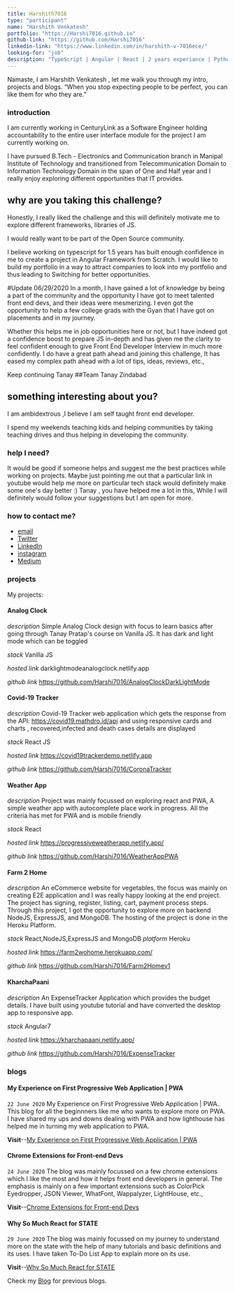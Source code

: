 ```yaml
---
title: Harshith7016
type: "participant"
name: "Harshith Venkatesh"
portfolio: "https://Harshi7016.github.io"
github-link: "https://github.com/Harshi7016"
linkedin-link: "https://www.linkedin.com/in/harshith-v-7016ece/"
looking-for: "job"
description: "TypeScript | Angular | React | 2 years experiance | Python | Java | NodeJS | Exploring Opportunities"
---
```


Namaste, I am Harshith Venkatesh , let me walk you through my intro, projects and blogs.
“When you stop expecting people to be perfect, you can like them for who they are.”

### introduction

I am currently working in CenturyLink as a Software Engineer holding accountability to the entire user interface module for the project I am currently working on.

I have pursued B.Tech - Electronics and Communication branch in Manipal Institute of Technology and transitioned from Telecommunication Domain to Information Technology Domain in the span of One and Half year and I really enjoy exploring different opportunities that IT provides.

## why are you taking this challenge?

Honestly, I really liked the challenge and this will definitely motivate me to explore different frameworks, libraries of JS.

I would really want to be part of the Open Source community.

I believe working on typescript for 1.5 years has built enough confidence in me to create a project in Angular Framework from Scratch. I would like to build my portfolio in a way to attract companies to look into my portfolio and thus leading to Switching for better opportunities.

#Update 06/29/2020
In a month, I have gained a lot of knowledge by being a part of the community and the opportunity I have got to meet talented front end devs, and their ideas were mesmerizing. I even got the opportunity to help a few college grads with the Gyan that I have got on placements and in my journey.

Whether this helps me in job opportunities here or not, but I have indeed got a confidence boost to prepare JS in-depth and has given me the clarity to feel confident enough to give Front End Developer Interview in much more confidently.
I do have a great path ahead and joining this challenge, It has eased my complex path ahead with a lot of tips, ideas, reviews, etc.,

Keep continuing Tanay ##Team Tanay Zindabad

## something interesting about you?

I am ambidextrous ,I believe I am self taught front end developer.

I spend my weekends teaching kids and helping communities by taking teaching drives and thus helping in developing the community.

### help I need?

It would be good if someone helps and suggest me the best practices while working on projects.
Maybe just pointing me out that a particular link in youtube would help me more on particular tech stack would definitely make some one's day better :)
Tanay , you have helped me a lot in this, While I will definitely would follow your suggestions but I am open for more.

### how to contact me?

- [email](harshithece7016@gmail.com)
- [Twitter](https://twitter.com/HarshithVenkat9)
- [LinkedIn](https://www.linkedin.com/in/harshith-v-7016ece/)
- [instagram](http://instagram.com/harshith_bing/)
- [Medium](https://medium.com/@harshithece7016)

### projects

My projects:

#### Analog Clock

_description_ Simple Analog Clock design with focus to learn basics after going through Tanay Pratap's course on Vanilla JS. It has dark and light mode which can be toggled

_stack_ Vanilla JS

_hosted link_ darklightmodeanalogclock.netlify.app

_github link_ https://github.com/Harshi7016/AnalogClockDarkLightMode

#### Covid-19 Tracker

_description_ Covid-19 Tracker web application which gets the response from the API: https://covid19.mathdro.id/api and using responsive cards and charts , recovered,infected and death cases details are displayed

_stack_ React JS

_hosted link_ https://covid19trackerdemo.netlify.app

_github link_ https://github.com/Harshi7016/CoronaTracker

#### Weather App

_description_ Project was mainly focussed on exploring react and PWA, A simple weather app with autocomplete place work in progress. All the criteria has met for PWA and is mobile friendly

_stack_ React

_hosted link_ https://progressiveweatherapp.netlify.app/

_github link_ https://github.com/Harshi7016/WeatherAppPWA

#### Farm 2 Home

_description_ An eCommerce website for vegetables, the focus was mainly on creating E2E application and I was really happy looking at the end project. The project has signing, register, listing, cart, payment process steps. Through this project, I got the opportunity to explore more on backend NodeJS, ExpressJS, and MongoDB. The hosting of the project is done in the Heroku Platform.

_stack_ React,NodeJS,ExpressJS and MongoDB
_platform_ Heroku

_hosted link_ https://farm2wohome.herokuapp.com/

_github link_ https://github.com/Harshi7016/Farm2Homev1

#### KharchaPaani

_description_ An ExpenseTracker Application which provides the budget details.
I have built using youtube tutorial and have converted the desktop app to responsive app.

_stack_ Angular7

_hosted link_ https://kharchapaani.netlify.app/

_github link_ https://github.com/Harshi7016/ExpenseTracker

### blogs

#### **My Experience on First Progressive Web Application | PWA**

`22 June 2020`
My Experience on First Progressive Web Application | PWA.. This blog for all the beginnners like me who wants to explore more on PWA. I have shared my ups and downs dealing with PWA and how lighthouse has helped me in turning my web application to PWA.

**Visit**--[My Experience on First Progressive Web Application | PWA](https://medium.com/@harshithece7016/my-experience-on-first-progressive-web-application-cb5600556fa7)

#### **Chrome Extensions for Front-end Devs**

`24 June 2020`
The blog was mainly focussed on a few chrome extensions which I like the most and how it helps front end developers in general. The emphasis is mainly on a few important extensions such as ColorPick Eyedropper, JSON Viewer, WhatFont, Wappalyzer, LightHouse, etc.,

**Visit**--[Chrome Extensions for Front-end Devs](https://medium.com/@harshithece7016/chrome-extensions-for-front-end-devs-63f8a1b7a8a9)

#### **Why So Much React for STATE**

`29 June 2020`
The blog was mainly focussed on my journey to understand more on the state with the help of many tutorials and basic definitions and its uses. I have taken To-Do List App to explain more on its use.

**Visit**--[Why So Much React for STATE](https://medium.com/@harshithece7016/why-so-much-react-for-state-90eb77be6730)

Check my [Blog](https://harshith-venkatesh-blog.netlify.app/) for previous blogs.
